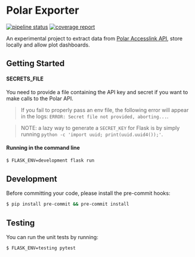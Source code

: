 # Polar Exporter

[![pipeline status](https://gitlab.com/willianpaixao/polar-explorer/badges/master/pipeline.svg)](https://gitlab.com/willianpaixao/polar-explorer/commits/master)
[![coverage report](https://gitlab.com/willianpaixao/polar-explorer/badges/master/coverage.svg)](https://gitlab.com/willianpaixao/polar-explorer/commits/master)

An experimental project to extract data from [Polar Accesslink API](https://www.polar.com/accesslink-api), store locally and allow plot dashboards.

## Getting Started

#### SECRETS_FILE
You need to provide a file containing the API key and secret if you want to make calls to the Polar API.

> If you fail to properly pass an env file, the following error will appear in the logs: `ERROR: Secret file not provided, aborting...`.

> NOTE: a lazy way to generate a `SECRET_KEY` for Flask is by simply running `python -c 'import uuid; print(uuid.uuid4());'`.

#### Running in the command line
``` bash
$ FLASK_ENV=development flask run
```
## Development
Before committing your code, please install the pre-commit hooks:
``` bash
$ pip install pre-commit && pre-commit install
```

## Testing
You can run the unit tests by running:
``` bash
$ FLASK_ENV=testing pytest
```

